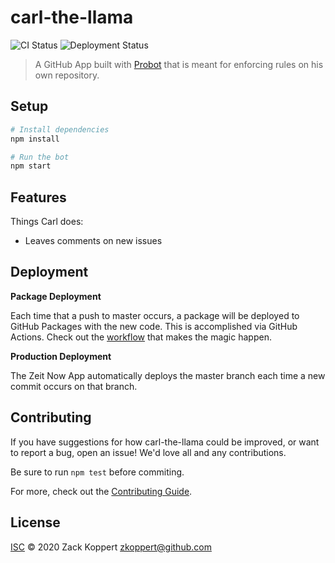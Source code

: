 # carl-the-llama
![CI Status](https://github.com/zkoppert/Carl-the-llama/workflows/Node.js%20CI/badge.svg)
![Deployment Status](https://github.com/zkoppert/Carl-the-llama/workflows/Node.js%20Package/badge.svg)

> A GitHub App built with [Probot](https://github.com/probot/probot) that is meant for enforcing rules on his own repository.

## Setup

```sh
# Install dependencies
npm install

# Run the bot
npm start
```

## Features

Things Carl does:
- Leaves comments on new issues

## Deployment
**Package Deployment**

Each time that a push to master occurs, a package will be deployed to GitHub Packages with the new code. This is accomplished via GitHub Actions. Check out the [workflow](.github/workflows/deploy.yml) that makes the magic happen.

**Production Deployment**

The Zeit Now App automatically deploys the master branch each time a new commit occurs on that branch.

## Contributing

If you have suggestions for how carl-the-llama could be improved, or want to report a bug, open an issue! We'd love all and any contributions.

Be sure to run `npm test` before commiting.

For more, check out the [Contributing Guide](CONTRIBUTING.md).

## License

[ISC](LICENSE) © 2020 Zack Koppert <zkoppert@github.com>
